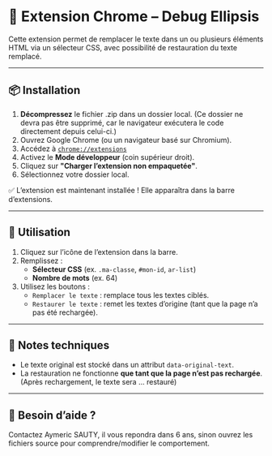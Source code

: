 # 🔧 Extension Chrome – Debug Ellipsis

Cette extension permet de remplacer le texte dans un ou plusieurs éléments HTML via un sélecteur CSS, avec possibilité de restauration du texte remplacé.

---

## 📦 Installation

1. **Décompressez** le fichier .zip dans un dossier local. (Ce dossier ne devra pas être supprimé, car le navigateur exécutera le code directement depuis celui-ci.)
2. Ouvrez Google Chrome (ou un navigateur basé sur Chromium).
3. Accédez à [`chrome://extensions`](chrome://extensions)
4. Activez le **Mode développeur** (coin supérieur droit).
5. Cliquez sur **"Charger l’extension non empaquetée"**.
6. Sélectionnez votre dossier local.

✅ L’extension est maintenant installée ! Elle apparaîtra dans la barre d’extensions.

---

## 🧪 Utilisation

1. Cliquez sur l’icône de l’extension dans la barre.
2. Remplissez :
   - **Sélecteur CSS** (ex. `.ma-classe`, `#mon-id`, `ar-list`)
   - **Nombre de mots** (ex. 64)
3. Utilisez les boutons :
   - `Remplacer le texte` : remplace tous les textes ciblés.
   - `Restaurer le texte` : remet les textes d’origine (tant que la page n’a pas été rechargée).

---

## 📝 Notes techniques

- Le texte original est stocké dans un attribut `data-original-text`.
- La restauration ne fonctionne **que tant que la page n’est pas rechargée**. (Après rechargement, le texte sera ... restauré)

---

## 💬 Besoin d’aide ?

Contactez Aymeric SAUTY, il vous repondra dans 6 ans,
sinon ouvrez les fichiers source pour comprendre/modifier le comportement.